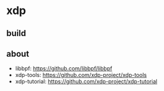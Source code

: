 # xdp

## build

## about

* libbpf: https://github.com/libbpf/libbpf
* xdp-tools: https://github.com/xdp-project/xdp-tools
* xdp-tutorial: https://github.com/xdp-project/xdp-tutorial
